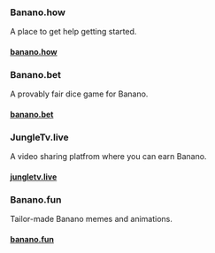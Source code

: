 <!--
  To add more community projects to be displayed on the website, add them in the following form:
  1- The title for the community project starts with three hastag symbols -> ### Example Title
  2- The description is the following line after the title without any symbols -> This is an example description.
  3- For the button, start with four hastag symbols (#),
  follow it by the button text in square brackets ([]),
  then the link of the community project in paranteses -> #### [Example Button Text](https://example.com)
-->

### Banano.how

A place to get help getting started.

#### [banano.how](https://banano.how)

### Banano.bet

A provably fair dice game for Banano.

#### [banano.bet](https://banano.bet)

### JungleTv.live

A video sharing platfrom where you can earn Banano.

#### [jungletv.live](https://jungletv.live)

### Banano.fun

Tailor-made Banano memes and animations.

#### [banano.fun](https://banano.fun)
